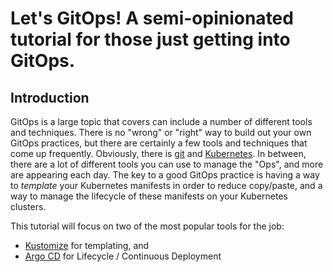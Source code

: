 # Let's GitOps!  A semi-opinionated tutorial for those just getting into GitOps.

## Introduction

GitOps is a large topic that covers can include a number of different tools and techniques.  There is no "wrong" or "right" way to build out your own GitOps practices, but there are certainly a few tools and techniques that come up frequently.  Obviously, there is [git](https://git-scm.com/) and [Kubernetes](https://kubernetes.io/).  In between, there are a lot of different tools you can use to manage the "Ops", and more are appearing each day.  The key to a good GitOps practice is having a way to *template* your Kubernetes manifests in order to reduce copy/paste, and a way to manage the lifecycle of these manifests on your Kubernetes clusters.

This tutorial will focus on two of the most popular tools for the job:
* [Kustomize](https://github.com/kubernetes-sigs/kustomize) for templating, and
* [Argo CD](https://argoproj.github.io/argo-cd/) for Lifecycle / Continuous Deployment


